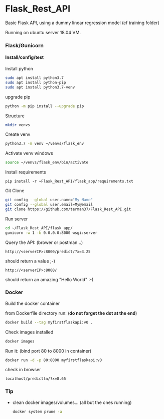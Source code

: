 # Flask_Rest_API

Basic Flask API, using a dummy linear regression model (cf training folder)

Running on ubuntu server 18.04 VM.

### Flask/Gunicorn

#### Install/config/test

Install python

```bash
sudo apt install python3.7
sudo apt install python-pip
sudo apt install python3.7-venv
```

upgrade pip

```bash
python -m pip install --upgrade pip
```

Structure

```bash
mkdir venvs
```

Create venv

```bash
python3.7 -m venv ~/venvs/flask_env
```

Activate venv windows

```bash
source ~/venvs/flask_env/bin/activate
```

Install requirements

```
pip install -r ~Flask_Rest_API/flask_app/requirements.txt
```



Git Clone 

```bash
git config --global user.name="My Name"
git config --global user.email=My@email
git clone https://github.com/terman37/Flask_Rest_API.git
```

Run server

```bash
cd ~/Flask_Rest_API/flask_app/
gunicorn -w 1 -b 0.0.0.0:8000 wsgi:server
```



Query the API: (brower or postman...)

```
http://<serverIP>:8000/predict/?x=3.25
```

should return a value ;-)

```
http://<serverIP>:8000/
```

should return an amazing "Hello World" :-)



### Docker

Build the docker container 

from Dockerfile directory run: (**do not forget the dot at the end**)

```bash
docker build --tag myfirstflaskapi:v0 .
```

Check images installed

```bash
docker images
```

Run it: (bind port 80 to 8000 in container)

```bash
docker run -d -p 80:8000 myfirstflaskapi:v0
```

check in browser

```
localhost/predictln/?x=8.65
```







### Tip

- clean docker images/volumes... (all but the ones running)

  ```bash
  docker system prune -a
  ```

  